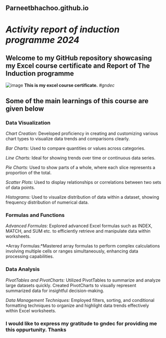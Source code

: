 ## Parneetbhachoo.github.io
# *Activity report of induction programme 2024*
## Welcome to my GitHub repository showcasing my Excel course certificate and Report of The Induction programme
![image](https://github.com/user-attachments/assets/d5726d13-c973-45b3-842e-33e250af1925)
**This is my excel course certificate.** *#gndec*

## Some of the main learnings of this course are given below 

### **Data Visualization**

*Chart Creation:* Developed proficiency in creating and customizing various chart types to visualize data trends and comparisons clearly.

*Bar Charts:* Used to compare quantities or values across categories.

*Line Charts:* Ideal for showing trends over time or continuous data series.

*Pie Charts:* Used to show parts of a whole, where each slice represents a proportion of the total.

*Scatter Plots:* Used to display relationships or correlations between two sets of data points.

*Histograms:* Used to visualize distribution of data within a dataset, showing frequency distribution of numerical data.

### **Formulas and Functions**

*Advanced Formulas:* Explored advanced Excel formulas such as INDEX, MATCH, and SUM etc. to efficiently retrieve and manipulate data within worksheets.

*Array Formulas:*Mastered array formulas to perform complex calculations involving multiple cells or ranges simultaneously, enhancing data processing capabilities.

### **Data Analysis**

*PivotTables and PivotCharts:* Utilized PivotTables to summarize and analyze large datasets quickly. Created PivotCharts to visually represent summarized data for insightful decision-making.

*Data Management Techniques:* Employed filters, sorting, and conditional formatting techniques to organize and highlight data trends effectively within Excel worksheets.

### I would like to express my gratitude to gndec for providing me this oppurtunity. Thanks 
